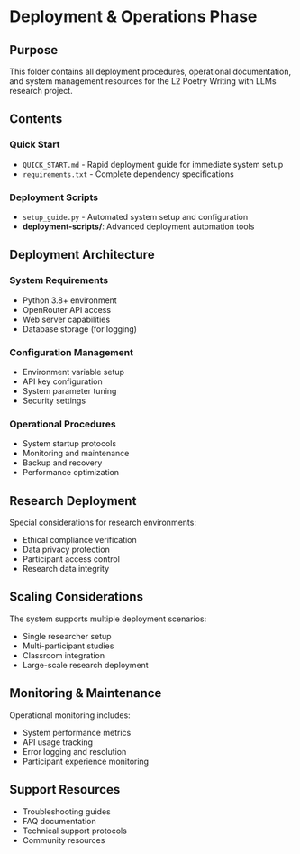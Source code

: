 # Deployment & Operations Phase

## Purpose
This folder contains all deployment procedures, operational documentation, and system management resources for the L2 Poetry Writing with LLMs research project.

## Contents

### Quick Start
- `QUICK_START.md` - Rapid deployment guide for immediate system setup
- `requirements.txt` - Complete dependency specifications

### Deployment Scripts
- `setup_guide.py` - Automated system setup and configuration
- **deployment-scripts/**: Advanced deployment automation tools

## Deployment Architecture

### System Requirements
- Python 3.8+ environment
- OpenRouter API access
- Web server capabilities
- Database storage (for logging)

### Configuration Management
- Environment variable setup
- API key configuration
- System parameter tuning
- Security settings

### Operational Procedures
- System startup protocols
- Monitoring and maintenance
- Backup and recovery
- Performance optimization

## Research Deployment
Special considerations for research environments:
- Ethical compliance verification
- Data privacy protection
- Participant access control
- Research data integrity

## Scaling Considerations
The system supports multiple deployment scenarios:
- Single researcher setup
- Multi-participant studies
- Classroom integration
- Large-scale research deployment

## Monitoring & Maintenance
Operational monitoring includes:
- System performance metrics
- API usage tracking
- Error logging and resolution
- Participant experience monitoring

## Support Resources
- Troubleshooting guides
- FAQ documentation
- Technical support protocols
- Community resources